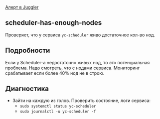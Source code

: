 [Алерт в Juggler](https://juggler.yandex-team.ru/aggregate_checks/?query=service%3Dscheduler-has-enough-nodes%26namespace%3Dycloud)

## scheduler-has-enough-nodes
Проверяет, что у сервиса `yc-scheduler` живо достаточное кол-во нод.

## Подробности
Если у Scheduler-а недостаточно живых нод, то это потенциальная проблема. Надо смотреть, что с нодами сервиса.
Мониторинг срабатывает если более 40% нод не в строю.

## Диагностика
- Зайти на каждую из голов. Проверить состояние, логи сервиса:
    - `sudo systemctl status yc-scheduler`
    - `sudo journalctl -u yc-scheduler -f`
